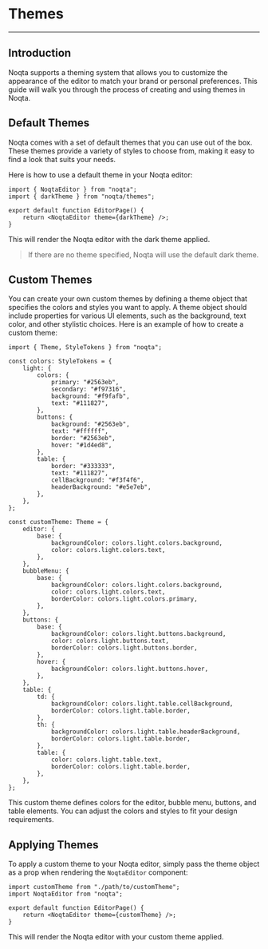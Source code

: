 # Themes

---

## Introduction

Noqta supports a theming system that allows you to customize the appearance of the editor to match your brand or personal preferences. This guide will walk you through the process of creating and using themes in Noqta.

## Default Themes

Noqta comes with a set of default themes that you can use out of the box. These themes provide a variety of styles to choose from, making it easy to find a look that suits your needs.

Here is how to use a default theme in your Noqta editor:

```tsx
import { NoqtaEditor } from "noqta";
import { darkTheme } from "noqta/themes";

export default function EditorPage() {
	return <NoqtaEditor theme={darkTheme} />;
}
```

This will render the Noqta editor with the dark theme applied.

> If there are no theme specified, Noqta will use the default dark theme.

## Custom Themes

You can create your own custom themes by defining a theme object that specifies the colors and styles you want to apply. A theme object should include properties for various UI elements, such as the background, text color, and other stylistic choices.
Here is an example of how to create a custom theme:

```tsx
import { Theme, StyleTokens } from "noqta";

const colors: StyleTokens = {
	light: {
		colors: {
			primary: "#2563eb",
			secondary: "#f97316",
			background: "#f9fafb",
			text: "#111827",
		},
		buttons: {
			background: "#2563eb",
			text: "#ffffff",
			border: "#2563eb",
			hover: "#1d4ed8",
		},
		table: {
			border: "#333333",
			text: "#111827",
			cellBackground: "#f3f4f6",
			headerBackground: "#e5e7eb",
		},
	},
};

const customTheme: Theme = {
	editor: {
		base: {
			backgroundColor: colors.light.colors.background,
			color: colors.light.colors.text,
		},
	},
	bubbleMenu: {
		base: {
			backgroundColor: colors.light.colors.background,
			color: colors.light.colors.text,
			borderColor: colors.light.colors.primary,
		},
	},
	buttons: {
		base: {
			backgroundColor: colors.light.buttons.background,
			color: colors.light.buttons.text,
			borderColor: colors.light.buttons.border,
		},
		hover: {
			backgroundColor: colors.light.buttons.hover,
		},
	},
	table: {
		td: {
			backgroundColor: colors.light.table.cellBackground,
			borderColor: colors.light.table.border,
		},
		th: {
			backgroundColor: colors.light.table.headerBackground,
			borderColor: colors.light.table.border,
		},
		table: {
			color: colors.light.table.text,
			borderColor: colors.light.table.border,
		},
	},
};
```

This custom theme defines colors for the editor, bubble menu, buttons, and table elements. You can adjust the colors and styles to fit your design requirements.

## Applying Themes

To apply a custom theme to your Noqta editor, simply pass the theme object as a prop when rendering the `NoqtaEditor` component:

```tsx
import customTheme from "./path/to/customTheme";
import NoqtaEditor from "noqta";

export default function EditorPage() {
	return <NoqtaEditor theme={customTheme} />;
}
```

This will render the Noqta editor with your custom theme applied.
